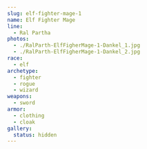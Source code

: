 ```yaml
---
slug: elf-fighter-mage-1
name: Elf Fighter Mage
line:
  - Ral Partha
photos:
  - ./RalParth-ElfFigherMage-1-Dankel_1.jpg
  - ./RalParth-ElfFigherMage-1-Dankel_2.jpg
race:
  - elf
archetype:
  - fighter
  - rogue
  - wizard
weapons:
  - sword
armor:
  - clothing
  - cloak
gallery:
  status: hidden
---
```

